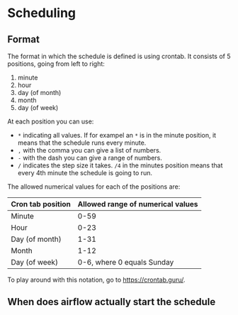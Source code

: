 # Scheduling
## Format
The format in which the schedule is defined is using crontab. It consists of 5 positions, going from
left to right:

1. minute
2. hour
3. day (of month)
4. month
5. day (of week)

At each position you can use:

* `*` indicating all values. If for exampel an `*` is in the minute position, it means that the schedule
runs every minute.
* `,` with the comma you can give a list of numbers.
* `-` with the dash you can give a range of numbers.
* `/` indicates the step size it takes. `/4` in the minutes position means that every 4th minute the schedule
is going to run.

The allowed numerical values for each of the positions are:

| Cron tab position | Allowed range of numerical values |
|-------------------|-----------------------------------|
| Minute            | 0-59                              |
| Hour              | 0-23                              |
| Day (of month)    | 1-31                              |
| Month             | 1-12                              |
| Day (of week)     | 0-6, where 0 equals Sunday        |

To play around with this notation, go to https://crontab.guru/.

## When does airflow actually start the schedule
